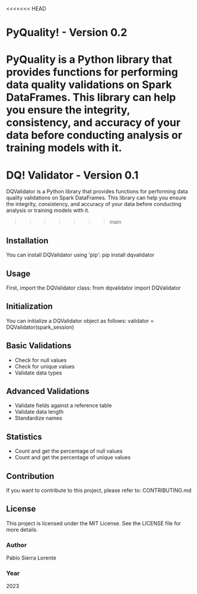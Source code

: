 <<<<<<< HEAD
# PyQuality! - Version 0.2
PyQuality is a Python library that provides functions for performing data quality validations on Spark DataFrames. This library can help you ensure the integrity, consistency, and accuracy of your data before conducting analysis or training models with it.
=======
# DQ! Validator - Version 0.1
DQValidator is a Python library that provides functions for performing data quality validations on Spark DataFrames. This library can help you ensure the integrity, consistency, and accuracy of your data before conducting analysis or training models with it.
>>>>>>> main

## Installation
You can install DQValidator using 'pip':
pip install dqvalidator

## Usage
First, import the DQValidator class:
from dqvalidator import DQValidator

## Initialization
You can initialize a DQValidator object as follows:
validator = DQValidator(spark_session)

## Basic Validations
- Check for null values
- Check for unique values
- Validate data types

## Advanced Validations
- Validate fields against a reference table
- Validate data length
- Standardize names

## Statistics
- Count and get the percentage of null values
- Count and get the percentage of unique values

## Contribution
If you want to contribute to this project, please refer to: CONTRIBUTING.md

## License
This project is licensed under the MIT License. See the LICENSE file for more details.

### Author
Pablo Sierra Lorente

### Year
2023
